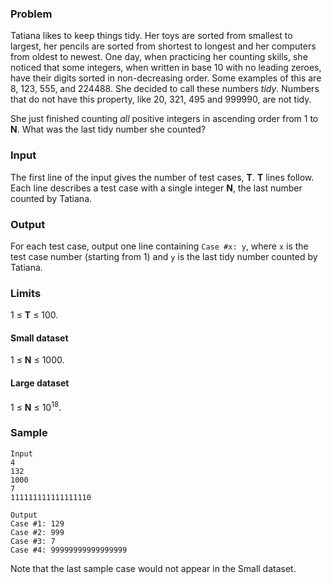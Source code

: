 ### Problem

Tatiana likes to keep things tidy. Her toys are sorted from smallest to largest, her pencils are sorted from shortest to longest and her computers from oldest to newest. One day, when practicing her counting skills, she noticed that some integers, when written in base 10 with no leading zeroes, have their digits sorted in non-decreasing order. Some examples of this are 8, 123, 555, and 224488\. She decided to call these numbers _tidy_. Numbers that do not have this property, like 20, 321, 495 and 999990, are not tidy.

She just finished counting _all_ positive integers in ascending order from 1 to **N**. What was the last tidy number she counted?

### Input

The first line of the input gives the number of test cases, **T**. **T** lines follow. Each line describes a test case with a single integer **N**, the last number counted by Tatiana.

### Output

For each test case, output one line containing `Case #x: y`, where `x` is the test case number (starting from 1) and `y` is the last tidy number counted by Tatiana.

### Limits

1 ≤ **T** ≤ 100.

#### Small dataset

1 ≤ **N** ≤ 1000.

#### Large dataset

1 ≤ **N** ≤ 10<sup>18</sup>.

### Sample

```
Input
4
132
1000
7
111111111111111110
```
```
Output
Case #1: 129
Case #2: 999
Case #3: 7
Case #4: 99999999999999999
```

Note that the last sample case would not appear in the Small dataset.
